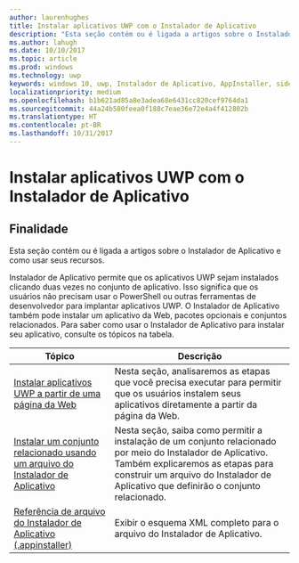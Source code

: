 ```yaml
---
author: laurenhughes
title: Instalar aplicativos UWP com o Instalador de Aplicativo
description: "Esta seção contém ou é ligada a artigos sobre o Instalador de Aplicativo e como usar seus recursos."
ms.author: lahugh
ms.date: 10/10/2017
ms.topic: article
ms.prod: windows
ms.technology: uwp
keywords: windows 10, uwp, Instalador de Aplicativo, AppInstaller, sideload, conjunto relacionado, pacotes opcionais
localizationpriority: medium
ms.openlocfilehash: b1b621ad85a8e3adea68e6431cc820cef9764da1
ms.sourcegitcommit: 44a24b580feea0f188c7eae36e72e4a4f412802b
ms.translationtype: HT
ms.contentlocale: pt-BR
ms.lasthandoff: 10/31/2017
---
```

# <a name="install-uwp-apps-with-app-installer"></a>Instalar aplicativos UWP com o Instalador de Aplicativo

## <a name="purpose"></a>Finalidade
Esta seção contém ou é ligada a artigos sobre o Instalador de Aplicativo e como usar seus recursos. 

Instalador de Aplicativo permite que os aplicativos UWP sejam instalados clicando duas vezes no conjunto de aplicativo. Isso significa que os usuários não precisam usar o PowerShell ou outras ferramentas de desenvolvedor para implantar aplicativos UWP. O Instalador de Aplicativo também pode instalar um aplicativo da Web, pacotes opcionais e conjuntos relacionados. Para saber como usar o Instalador de Aplicativo para instalar seu aplicativo, consulte os tópicos na tabela.

| Tópico | Descrição |
|-------|-------------|
| [Instalar aplicativos UWP a partir de uma página da Web](installing-UWP-apps-web.md) | Nesta seção, analisaremos as etapas que você precisa executar para permitir que os usuários instalem seus aplicativos diretamente a partir da página da Web. |
| [Instalar um conjunto relacionado usando um arquivo do Instalador de Aplicativo](install-related-set.md) | Nesta seção, saiba como permitir a instalação de um conjunto relacionado por meio do Instalador de Aplicativo. Também explicaremos as etapas para construir um arquivo do Instalador de Aplicativo que definirão o conjunto relacionado. |
| [Referência de arquivo do Instalador de Aplicativo (.appinstaller)](https://docs.microsoft.com/uwp/schemas/appinstallerschema/app-installer-file) | Exibir o esquema XML completo para o arquivo do Instalador de Aplicativo. |